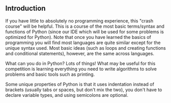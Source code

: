 ## Introduction
If you have little to absolutely no programming experience, this "crash course" will be helpful. This is a course of the most basic terms/syntax and functions of Python (since our IDE which will be used for some problems is optimized for Python). Note that once you have learned the basics of programming you will find most languages are quite similar except for the unique syntax used. Most basic ideas (such as loops and creating functions and conditional statements), however, are the same across languages.

What can you do in Python? Lots of things! What may be useful for this competition is learning everything you need to write algorithms to solve problems and basic tools such as printing.

Some unique properties of Python is that it uses indentation instead of brackets (usually tabs or spaces, but don't mix the two), you don't have to declare variable types, and using semicolons are optional.